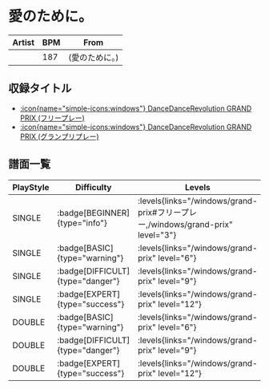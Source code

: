 # 愛のために。

|Artist|BPM|From|
|------|---|----|
||187|(愛のために。)|

## 収録タイトル

- [:icon{name="simple-icons:windows"} DanceDanceRevolution GRAND PRIX (フリープレー)](/windows/grand-prix#フリープレー)
- [:icon{name="simple-icons:windows"} DanceDanceRevolution GRAND PRIX (グランプリプレー)](/windows/grand-prix)

## 譜面一覧

|PlayStyle|Difficulty|Levels|Notes|Movie|
|---------|----------|------|-----|-----|
|SINGLE| :badge[BEGINNER]{type="info"}| :levels{links="/windows/grand-prix#フリープレー,/windows/grand-prix" level="3"}|77/5||
|SINGLE| :badge[BASIC]{type="warning"}| :levels{links="/windows/grand-prix" level="6"}|169/14||
|SINGLE| :badge[DIFFICULT]{type="danger"}| :levels{links="/windows/grand-prix" level="9"}|262/20||
|SINGLE| :badge[EXPERT]{type="success"}| :levels{links="/windows/grand-prix" level="12"}|340/15||
|DOUBLE| :badge[BASIC]{type="warning"}| :levels{links="/windows/grand-prix" level="6"}|169/14||
|DOUBLE| :badge[DIFFICULT]{type="danger"}| :levels{links="/windows/grand-prix" level="9"}|256/20||
|DOUBLE| :badge[EXPERT]{type="success"}| :levels{links="/windows/grand-prix" level="12"}|320/15||

